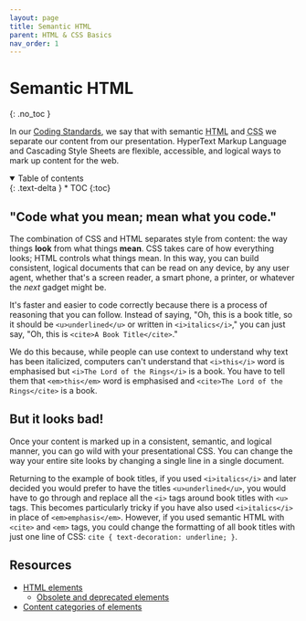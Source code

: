 ```yaml
---
layout: page
title: Semantic HTML
parent: HTML & CSS Basics
nav_order: 1
---
```

# Semantic HTML
{: .no_toc }

In our [Coding Standards](../coding-standards), we say that with semantic <abbr title="HyperText Markup Language">HTML</abbr> and <abbr title="Cascading Style Sheets">CSS</abbr> we separate our content from our presentation. HyperText Markup Language and Cascading Style Sheets are flexible, accessible, and logical ways to mark up content for the web.

<details open markdown="block">
  <summary>
    Table of contents
  </summary>
  {: .text-delta }
* TOC
{:toc}
</details>

## "Code what you mean; mean what you code."

The combination of CSS and HTML separates style from content: the way things **look** from what things **mean**. CSS takes care of how everything looks; HTML controls what things mean. In this way, you can build consistent, logical documents that can be read on any device, by any user agent, whether that's a screen reader, a smart phone, a printer, or whatever the *next* gadget might be.

It's faster and easier to code correctly because there is a process of reasoning that you can follow. Instead of saying, "Oh, this is a book title, so it should be `<u>underlined</u>` or written in `<i>italics</i>`," you can just say, "Oh, this is `<cite>A Book Title</cite>`."

We do this because, while people can use context to understand why text has been italicized, computers can't understand that `<i>this</i>` word is emphasised but `<i>The Lord of the Rings</i>` is a book. You have to tell them that `<em>this</em>` word is emphasised and `<cite>The Lord of the Rings</cite>` is a book.

## But it looks bad!

Once your content is marked up in a consistent, semantic, and logical manner, you can go wild with your presentational CSS. You can change the way your entire site looks by changing a single line in a single document. 

Returning to the example of book titles, if you used `<i>italics</i>` and later decided you would prefer to have the titles `<u>underlined</u>`, you would have to go through and replace all the `<i>` tags around book titles with `<u>` tags. This becomes particularly tricky if you have also used `<i>italics</i>` in place of `<em>emphasis</em>`. However, if you used semantic HTML with `<cite>` and `<em>` tags, you could change the formatting of all book titles with just one line of CSS: `cite { text-decoration: underline; }`.

## Resources

* [HTML elements](https://developer.mozilla.org/en-US/docs/Web/HTML/Reference/Elements)
  * [Obsolete and deprecated elements](https://developer.mozilla.org/en-US/docs/Web/HTML/Reference/Elements#obsolete_and_deprecated_elements)
* [Content categories of elements](https://developer.mozilla.org/en-US/docs/Web/HTML/Guides/Content_categories#phrasing_content)
